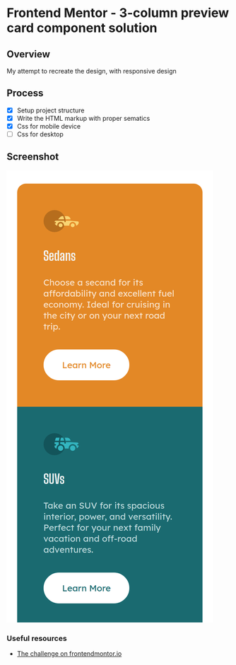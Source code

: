 # Frontend Mentor - 3-column preview card component solution

## Overview

My attempt to recreate the design, with responsive design

## Process

- [x] Setup project structure
- [x] Write the HTML markup with proper sematics
- [x] Css for mobile device
- [ ] Css for desktop

## Screenshot
![](./screenshot1.png)



### Useful resources

- [The challenge on frontendmontor.io](https://www.frontendmentor.io/challenges/3column-preview-card-component-pH92eAR2-)

